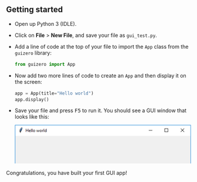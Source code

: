 ## Getting started

- Open up Python 3 (IDLE).

- Click on **File** > **New File**, and save your file as `gui_test.py`.

- Add a line of code at the top of your file to import the `App` class from the `guizero` library:

    ```python
    from guizero import App
    ```

- Now add two more lines of code to create an `App` and then display it on the screen:

    ```python
    app = App(title="Hello world")
    app.display()
    ```

- Save your file and press <kbd>F5</kbd> to run it. You should see a GUI window that looks like this:

    ![First App](images/first-app.png)

Congratulations, you have built your first GUI app!
